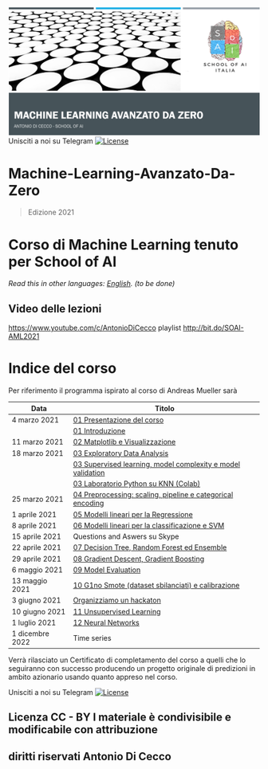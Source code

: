 ![Recordit GIF](https://github.com/AntonioDiCecco/Machine-Learning-Avanzato-Da-Zero-2021/blob/main/cover.png)
Unisciti a noi su Telegram [![License](https://gist.githubusercontent.com/m8rge/4c2b36369c9f936c02ee883ca8ec89f1/raw/c03fd44ee2b63d7a2a195ff44e9bb071e87b4a40/telegram-single-path-24px.svg)](https://t.me/SchoolofAiItalia)

# Machine-Learning-Avanzato-Da-Zero
> Edizione 2021
# Corso di Machine Learning tenuto per School of AI

*Read this in other languages: [English](README.EN.md).  (to be done)*

## Video delle lezioni
https://www.youtube.com/c/AntonioDiCecco
playlist http://bit.do/SOAI-AML2021

# Indice del corso

Per riferimento il programma ispirato al corso di Andreas Mueller sarà

| Data | Titolo |
| -- | -- |
| 4 marzo 2021 | [01 Presentazione del corso](https://htmlpreview.github.io/?https://github.com/AntonioDiCecco/Machine-Learning-Avanzato-Da-Zero-2021/blob/main/Lezioni00/00.html) |
| | [01 Introduzione](https://htmlpreview.github.io/?https://github.com/AntonioDiCecco/Machine-Learning-Avanzato-Da-Zero-2021/blob/main/Lezioni01/01.html) |
| 11 marzo 2021 | [02 Matplotlib e Visualizzazione](https://htmlpreview.github.io/?https://github.com/AntonioDiCecco/Machine-Learning-Avanzato-Da-Zero-2021/blob/main/Lezioni02/02.html) |
| 18 marzo 2021 | [03 Exploratory Data Analysis](https://github.com/AntonioDiCecco/Machine-Learning-Avanzato-Da-Zero-2021/blob/main/Lezioni03/EDAslides.pdf) |
|  | [03 Supervised learning, model complexity e model validation](https://htmlpreview.github.io/?https://github.com/AntonioDiCecco/Machine-Learning-Avanzato-Da-Zero-2021/blob/main/Lezioni03/03.html) |
|  | [03 Laboratorio Python su KNN (Colab)](https://colab.research.google.com/github/AntonioDiCecco/Machine-Learning-Avanzato-Da-Zero-2021/blob/main/Lezioni03/SOAI_2021-KNN.ipynb) |
| 25 marzo 2021 | [04 Preprocessing: scaling, pipeline e categorical encoding](https://htmlpreview.github.io/?https://github.com/AntonioDiCecco/Machine-Learning-Avanzato-Da-Zero-2021/blob/main/Lezioni04/04.html) |
| 1 aprile 2021 | [05 Modelli lineari per la Regressione](https://htmlpreview.github.io/?https://github.com/AntonioDiCecco/Machine-Learning-Avanzato-Da-Zero-2021/blob/main/Lezioni05/05.html)|
| 8 aprile 2021 | [06 Modelli lineari per la classificazione e SVM](https://github.com/AntonioDiCecco/Machine-Learning-Avanzato-Da-Zero-2021/blob/main/Lezioni06/Lezione06.pdf) |
| 15 aprile 2021 | Questions and Aswers su Skype |
| 22 aprile 2021 | [07 Decision Tree, Random Forest ed Ensemble](https://github.com/AntonioDiCecco/Machine-Learning-Avanzato-Da-Zero-2021/blob/main/Lezioni07/Lezione07.pdf) |
| 29 aprile 2021 | [08 Gradient Descent, Gradient Boosting](https://github.com/AntonioDiCecco/Machine-Learning-Avanzato-Da-Zero-2021/blob/main/Lezioni08/Lezione08.pdf) |
| 6 maggio 2021 | [09 Model Evaluation](https://github.com/AntonioDiCecco/Machine-Learning-Avanzato-Da-Zero-2021/blob/main/Lezioni09/Lezione09.pdf)|
| 13 maggio 2021 |[10 G1no Smote (dataset sbilanciati) e calibrazione](https://github.com/AntonioDiCecco/Machine-Learning-Avanzato-Da-Zero-2021/blob/main/Lezioni10/Lezione10.pdf)|
| 3 giugno 2021 |  [Organizziamo un hackaton](https://github.com/AntonioDiCecco/Machine-Learning-Avanzato-Da-Zero-2021/blob/main/Hackaton/Hackaton.pdf) |
| 10 giugno 2021 | [11 Unsupervised Learning](https://github.com/AntonioDiCecco/Machine-Learning-Avanzato-Da-Zero-2021/blob/main/Lezioni11/Lezione11.pdf) |
| 1 luglio 2021 | [12 Neural Networks](https://github.com/AntonioDiCecco/Machine-Learning-Avanzato-Da-Zero-2021/blob/main/Lezioni12/Lezione12.pdf) |
| 1 dicembre 2022 | Time series | |



Verrà rilasciato un Certificato di completamento del corso a quelli che lo seguiranno con successo producendo un progetto originale di predizioni in ambito azionario usando quanto appreso nel corso.


Unisciti a noi su Telegram [![License](https://gist.githubusercontent.com/m8rge/4c2b36369c9f936c02ee883ca8ec89f1/raw/c03fd44ee2b63d7a2a195ff44e9bb071e87b4a40/telegram-single-path-24px.svg)](https://t.me/SchoolofAiItalia)

## Licenza CC - BY I materiale è condivisibile e modificabile con attribuzione 

## diritti riservati Antonio Di Cecco
